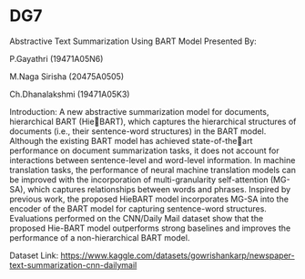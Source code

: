 # DG7
Abstractive Text Summarization Using BART Model
Presented By:

  P.Gayathri (19471A05N6)
  
  M.Naga Sirisha (20475A0505)
  
  Ch.Dhanalakshmi (19471A05K3)
  
Introduction:
A new abstractive summarization model for documents, hierarchical BART (HieBART), which captures the hierarchical structures of documents (i.e., their sentence-word
structures) in the BART model. Although the existing BART model has achieved state-of-theart performance on document summarization tasks, it does not account for interactions between sentence-level and word-level information. In machine translation tasks, the performance of neural machine translation models can be improved with the incorporation of multi-granularity self-attention (MG-SA), which captures relationships between words and phrases. Inspired by previous work, the proposed HieBART model incorporates MG-SA into the encoder of the BART model for capturing sentence-word structures. Evaluations performed on the CNN/Daily Mail dataset show that the proposed Hie-BART model outperforms strong baselines and improves the performance of a non-hierarchical BART model.

Dataset Link: https://www.kaggle.com/datasets/gowrishankarp/newspaper-text-summarization-cnn-dailymail
